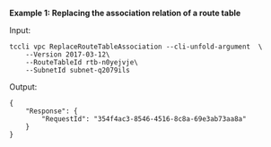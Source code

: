 **Example 1: Replacing the association relation of a route table**



Input: 

```
tccli vpc ReplaceRouteTableAssociation --cli-unfold-argument  \
    --Version 2017-03-12\
    --RouteTableId rtb-n0yejvje\
    --SubnetId subnet-q2079ils
```

Output: 
```
{
    "Response": {
        "RequestId": "354f4ac3-8546-4516-8c8a-69e3ab73aa8a"
    }
}
```

